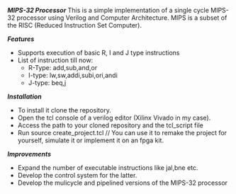 **_MIPS-32 Processor_**
This is a simple implementation of a single cycle MIPS-32 processor using Verilog and Computer Architecture. MIPS is a subset of the RISC (Reduced Instruction Set Computer).

**_Features_**
- Supports execution of basic R, I and J type instructions
- List of instruction till now:
  *  R-Type: add,sub,and,or
  *  I-type: lw,sw,addi,subi,ori,andi
  *  J-type: beq,j

**_Installation_**
- To install it clone the repository.
- Open the tcl console of a verilog editor (Xilinx Vivado in my case).
- Access the path to your cloned repository and the tcl_script file
- Run source create_project.tcl
// You can use it to remake the project for yourself, simulate it or implement it on an fpga kit.

**_Improvements_**
- Expand the number of executable instructions like jal,bne etc.
- Develop the control system for the latter.
- Develop the mulicycle and pipelined versions of the MIPS-32 processor

